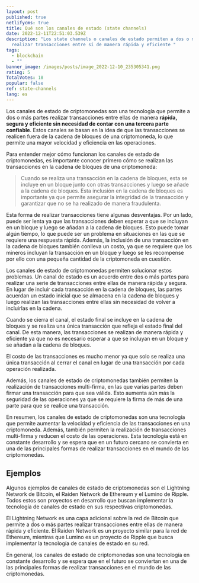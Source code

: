 ```yaml
---
layout: post
published: true
netlifycms: true
title: Qué son los canales de estado (state channels)
date: 2022-12-11T22:51:03.539Z
description: "Los state channels o canales de estado permiten a dos o más partes
  realizar transacciones entre sí de manera rápida y eficiente "
tags:
  - blockchain
  - ""
banner_image: /images/posts/image_2022-12-10_235305341.png
rating: 5
TotalVotes: 18
popular: false
ref: state-channels
lang: es
---
```

Los canales de estado de criptomonedas son una tecnología que permite a dos o más partes realizar transacciones entre ellas de manera **rápida, segura y eficiente sin necesidad de contar con una tercera parte confiable**. Estos canales se basan en la idea de que las transacciones se realicen fuera de la cadena de bloques de una criptomoneda, lo que permite una mayor velocidad y eficiencia en las operaciones.

Para entender mejor cómo funcionan los canales de estado de criptomonedas, es importante conocer primero cómo se realizan las transacciones en la cadena de bloques de una criptomoneda:

> Cuando se realiza una transacción en la cadena de bloques, esta se incluye en un bloque junto con otras transacciones y luego se añade a la cadena de bloques. Esta inclusión en la cadena de bloques es importante ya que permite asegurar la integridad de la transacción y garantizar que no se ha realizado de manera fraudulenta.

Esta forma de realizar transacciones tiene algunas desventajas. Por un lado, puede ser lenta ya que las transacciones deben esperar a que se incluyan en un bloque y luego se añadan a la cadena de bloques. Esto puede tomar algún tiempo, lo que puede ser un problema en situaciones en las que se requiere una respuesta rápida. Además, la inclusión de una transacción en la cadena de bloques también conlleva un costo, ya que se requiere que los mineros incluyan la transacción en un bloque y luego se les recompense por ello con una pequeña cantidad de la criptomoneda en cuestión.

Los canales de estado de criptomonedas permiten solucionar estos problemas. Un canal de estado es un acuerdo entre dos o más partes para realizar una serie de transacciones entre ellas de manera rápida y segura. En lugar de incluir cada transacción en la cadena de bloques, las partes acuerdan un estado inicial que se almacena en la cadena de bloques y luego realizan las transacciones entre ellas sin necesidad de volver a incluirlas en la cadena.

Cuando se cierra el canal, el estado final se incluye en la cadena de bloques y se realiza una única transacción que refleja el estado final del canal. De esta manera, las transacciones se realizan de manera rápida y eficiente ya que no es necesario esperar a que se incluyan en un bloque y se añadan a la cadena de bloques.

El costo de las transacciones es mucho menor ya que solo se realiza una única transacción al cerrar el canal en lugar de una transacción por cada operación realizada.

Además, los canales de estado de criptomonedas también permiten la realización de transacciones multi-firma, en las que varias partes deben firmar una transacción para que sea válida. Esto aumenta aún más la seguridad de las operaciones ya que se requiere la firma de más de una parte para que se realice una transacción.

En resumen, los canales de estado de criptomonedas son una tecnología que permite aumentar la velocidad y eficiencia de las transacciones en una criptomoneda. Además, también permiten la realización de transacciones multi-firma y reducen el costo de las operaciones. Esta tecnología está en constante desarrollo y se espera que en un futuro cercano se convierta en una de las principales formas de realizar transacciones en el mundo de las criptomonedas.

## Ejemplos

Algunos ejemplos de canales de estado de criptomonedas son el Lightning Network de Bitcoin, el Raiden Network de Ethereum y el Lumino de Ripple. Todos estos son proyectos en desarrollo que buscan implementar la tecnología de canales de estado en sus respectivas criptomonedas.

El Lightning Network es una capa adicional sobre la red de Bitcoin que permite a dos o más partes realizar transacciones entre ellas de manera rápida y eficiente. El Raiden Network es un proyecto similar para la red de Ethereum, mientras que Lumino es un proyecto de Ripple que busca implementar la tecnología de canales de estado en su red.

En general, los canales de estado de criptomonedas son una tecnología en constante desarrollo y se espera que en el futuro se conviertan en una de las principales formas de realizar transacciones en el mundo de las criptomonedas.